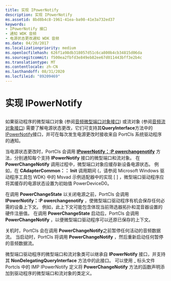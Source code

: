 ```yaml
---
title: 实现 IPowerNotify
description: 实现 IPowerNotify
ms.assetid: 8bd8b4c8-1961-41ea-ba98-41e3a732ed37
keywords:
- IPowerNotify 接口
- 通知 WDK 音频
- 电源状态更改通知 WDK 音频
ms.date: 04/20/2017
ms.localizationpriority: medium
ms.openlocfilehash: 626f1a98db318057d51c6ca800b4cb34815d06da
ms.sourcegitcommit: f500ea2fbfd3e849eb82ee67d011443bff3e2b4c
ms.translationtype: MT
ms.contentlocale: zh-CN
ms.lasthandoff: 08/31/2020
ms.locfileid: "89209469"
---
```

# <a name="implementing-ipowernotify"></a>实现 IPowerNotify


## <span id="implementing_ipowernotify"></span><span id="IMPLEMENTING_IPOWERNOTIFY"></span>


如果驱动程序的微型端口对象 (参阅[音频微型端口对象接口](./audio-miniport-object-interfaces.md)) 或流对象 (参阅[音频流对象接口](./audio-stream-object-interfaces.md)) 需要了解电源状态更改，它们可支持其**QueryInterface**方法中的[IPowerNotify](/windows-hardware/drivers/ddi/portcls/nn-portcls-ipowernotify)接口，并可在每次发生电源更改时接收来自 PortCls 系统驱动程序的通知。

当电源状态更改时，PortCls 会调用 [**IPowerNotify：:P owerchangenotify**](/windows-hardware/drivers/ddi/portcls/nf-portcls-ipowernotify-powerchangenotify) 方法，分别通知每个支持 **IPowerNotify** 接口的微型端口和流对象。 在 **PowerChangeNotify** 调用过程中，微型端口对象应缓存新设备电源状态。 例如，在 **CAdapterCommon：： Init** 调用期间 (，请参阅 Microsoft Windows 驱动程序工具包 WDK) 中的 Msvad 示例适配器中的实现 \[ \] ，微型端口驱动程序应将其缓存的电源状态设置为初始值 PowerDeviceD0。

在调用 **PowerChangeState** 以关闭电源之前，PortCls 会调用 **IPowerNotify：:P owerchangenotify** ，使微型端口驱动程序有机会保存任何必需的设备上下文。 例如，此上下文可能包含体现当前筛选器拓扑和混音器设置的硬件注册值。 在调用 **PowerChangeState** 启动后，PortCls 会调用 **PowerChangeNotify** ，以便微型端口驱动程序可以还原已保存的上下文。

关机时，PortCls 会在调用 **PowerChangeNotify**之前暂停任何活动的音频数据流。 当启动时，PortCls 将调用 **PowerChangeNotify** ，然后重新启动任何暂停的音频数据流。

微型端口驱动程序的微型端口和流对象类可以继承自 **IPowerNotify** 接口，并支持其 **NonDelegatingQueryInterface** 方法中的此接口。 可以使用 \_ 标头文件 Portcls 中的 IMP IPowerNotify 定义将 **PowerChangeNotify** 方法的函数声明添加到驱动程序的微型端口和流对象的类定义。

 

